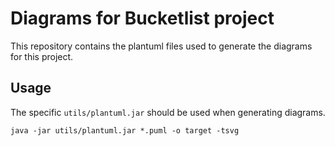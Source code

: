 # Diagrams for Bucketlist project

This repository contains the plantuml files used to generate the diagrams for this project.

## Usage
The specific `utils/plantuml.jar` should be used when generating diagrams.

`java -jar utils/plantuml.jar *.puml -o target -tsvg`

